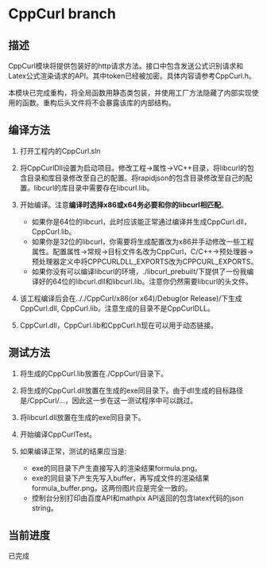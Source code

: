 # CppCurl branch

## 描述

CppCurl模块将提供包装好的http请求方法。接口中包含发送公式识别请求和Latex公式渲染请求的API。其中token已经被加密。具体内容请参考CppCurl.h。

本模块已完成重构，将全局函数用静态类包装，并使用工厂方法隐藏了内部实现使用的函数。重构后头文件将不会暴露该库的内部结构。

## 编译方法

1. 打开工程内的CppCurl.sln

2. 将CppCurlDll设置为启动项目。修改工程->属性->VC++目录，将libcurl的包含目录和库目录修改至自己的配置。将rapidjson的包含目录修改至自己的配置。libcurl的库目录中需要存在libcurl.lib。

3. 开始编译。注意**编译时选择x86或x64务必要和你的libcurl相匹配**。
    * 如果你是64位的libcurl，此时应该能正常通过编译并生成CppCurl.dll，CppCurl.lib。
    * 如果你是32位的libcurl，你需要将生成配置改为x86并手动修改一些工程属性。配置属性->常规->目标文件名改为CppCurl，C/C++->预处理器->预处理器定义中将CPPCURLDLL_EXPORTS改为CPPCURL_EXPORTS。
    * 如果你没有可以编译libcurl的环境，./libcurl_prebuilt/下提供了一份我编译好的64位的libcurl.dll和libcurl.lib。注意你仍然需要libcurl的头文件。

4. 该工程编译后会在.././CppCurl/x86(or x64)/Debug(or Release)/下生成CppCurl.dll, CppCurl.lib。注意生成的目录不是CppCurlDLL。

5. CppCurl.dll，CppCurl.lib和CppCurl.h现在可以用于动态链接。

## 测试方法

1. 将生成的CppCurl.lib放置在./CppCurl/目录下。

2. 将生成的CppCurl.dll放置在生成的exe同目录下。由于dll生成的目标路径是/CppCurl/...，因此这一步在这一测试程序中可以跳过。

3. 将libcurl.dll放置在生成的exe同目录下。

4. 开始编译CppCurlTest。

5. 如果编译正常，测试的结果应当是:
    * exe的同目录下产生直接写入的渲染结果formula.png。
    * exe的同目录下产生先写入buffer，再写成文件的渲染结果formula_buffer.png。这两份图片应是完全一致的。
    * 控制台分别打印由百度API和mathpix API返回的包含latex代码的json string。

## 当前进度

已完成
